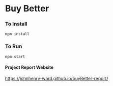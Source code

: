 # Buy Better

### To Install
```npm install```

### To Run
```npm start```

#### Project Report Website
https://johnhenry-ward.github.io/buyBetter-report/
